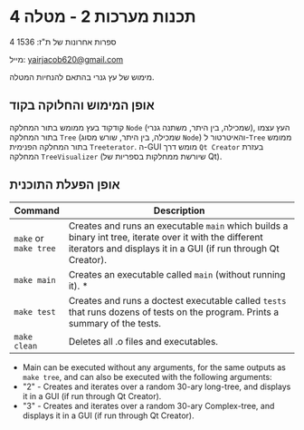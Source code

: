 # תכנות מערכות 2 - מטלה 4
 
4 ספרות אחרונות של ת"ז: 1536

מייל: yairjacob620@gmail.com

מימוש של עץ גנרי בהתאם להנחיות המטלה.

## אופן המימוש והחלוקה בקוד
קודקוד בעץ ממומש בתור המחלקה `Node` (שמכילה, בין היתר, משתנה גנרי), העץ עצמו בתור המחלקה `Tree` (שמכילה, בין היתר, שורש מסוג `Node`) והאיטרטור ל-`Tree` ממומש בתור המחלקה הפנימית `Treeterator`. ה-GUI מומש דרך `Qt Creator` בעזרת המחלקה `TreeVisualizer` (שיורשת ממחלקות בספריות של Qt). 
## אופן הפעלת התוכנית
| Command | Description |
| ---------- | ---------- |
| `make` or <br>`make tree` | Creates and runs an executable `main` which builds a binary int tree, iterate over it with the different iterators and displays it in a GUI (if run through Qt Creator). |
| `make main` | Creates an executable called `main` (without running it). *|
| `make test` | Creates and runs a doctest executable called `tests` that runs dozens of tests on the program. Prints a summary of the tests. |
| `make clean` | Deletes all .o files and executables. |

* Main can be executed without any arguments, for the same outputs as `make tree`, and can also be executed with the following arguments:
* "2" - Creates and iterates over a random 30-ary long-tree, and displays it in a GUI (if run through Qt Creator).
* "3" - Creates and iterates over a random 30-ary Complex-tree, and displays it in a GUI (if run through Qt Creator).
